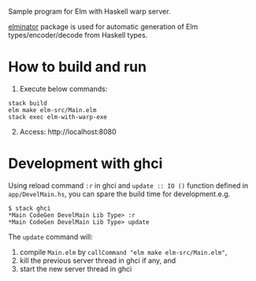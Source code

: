 Sample program for Elm with Haskell warp server.

[elminator](https://hackage.haskell.org/package/elminator) package is used for automatic generation of Elm types/encoder/decode from Haskell types.

# How to build and run

1. Execute below commands:

~~~
stack build
elm make elm-src/Main.elm
stack exec elm-with-warp-exe
~~~

2. Access: http://localhost:8080

# Development with ghci

Using reload command `:r` in ghci and `update :: IO ()` function defined 
in `app/DevelMain.hs`, you can spare the build time for development.e.g.

~~~
$ stack ghci
*Main CodeGen DevelMain Lib Type> :r
*Main CodeGen DevelMain Lib Type> update
~~~

The `update` command will:

1. compile `Main.elm` by `callCommand "elm make elm-src/Main.elm"`,
2. kill the previous server thread in ghci if any, and
3. start the new server thread in ghci
